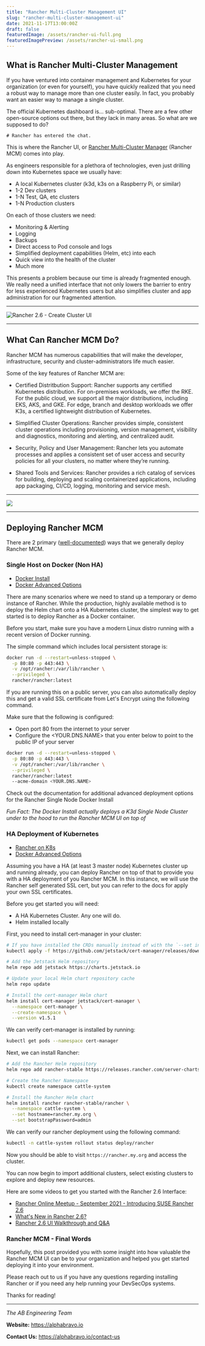 ```yaml
---
title: "Rancher Multi-Cluster Management UI"
slug: "rancher-multi-cluster-management-ui"
date: 2021-11-17T13:00:00Z
draft: false
featuredImage: /assets/rancher-ui-full.png
featuredImagePreview: /assets/rancher-ui-small.png
---
```

## What is Rancher Multi-Cluster Management

If you have ventured into container management and Kubernetes for your organization (or even for yourself), you have quickly realized that you need a robust way to manage more than one cluster easily. In fact, you probably want an easier way to manage a single cluster.

The official Kubernetes dashboard is... sub-optimal. There are a few other open-source options out there, but they lack in many areas. So what are we supposed to do?

```
# Rancher has entered the chat.
```

This is where the Rancher UI, or [Rancher Multi-Cluster Manager](https://rancher.com/products/rancher) (Rancher MCM) comes into play.

As engineers responsible for a plethora of technologies, even just drilling down into Kubernetes space we usually have:

- A local Kubernetes cluster (k3d, k3s on a Raspberry Pi, or similar)
- 1-2 Dev clusters
- 1-N Test, QA, etc clusters
- 1-N Production clusters

On each of those clusters we need:

- Monitoring & Alerting
- Logging
- Backups
- Direct access to Pod console and logs
- Simplified deployment capabilities (Helm, etc) into each
- Quick view into the health of the cluster
- Much more

This presents a problem because our time is already fragmented enough. We really need a unified interface that not only lowers the barrier to entry for less experienced Kubernetes users but also simplifies cluster and app administration for our fragmented attention.

---

![Rancher 2.6 - Create Cluster UI](/assets/rancher-mcm-cluster-support.png)

---

## What Can Rancher MCM Do?

Rancher MCM has numerous capabilities that will make the developer, infrastructure, security and cluster-administrators life much easier.

Some of the key features of Rancher MCM are:

- Certified Distritbution Support: Rancher supports any certified Kubernetes distribution. For on-premises workloads, we offer the RKE. For the public cloud, we support all the major distributions, including EKS, AKS, and GKE. For edge, branch and desktop workloads we offer K3s, a certified lightweight distribution of Kubernetes. 

- Simplified Cluster Operations: Rancher provides simple, consistent cluster operations including provisioning, version management, visibility and diagnostics, monitoring and alerting, and centralized audit. 

- Security, Policy and User Management: Rancher lets you automate processes and applies a consistent set of user access and security policies for all your clusters, no matter where they’re running.

- Shared Tools and Services: Rancher provides a rich catalog of services for building, deploying and scaling containerized applications, including app packaging, CI/CD, logging, monitoring and service mesh.

---


![](/assets/rancher-platform.png)

---

## Deploying Rancher MCM

There are 2 primary ([well-documented](https://rancher.com/docs/rancher/v2.6/en/installation/)) ways that we generally deploy Rancher MCM.

### Single Host on Docker (Non HA)

- [Docker Install](https://rancher.com/docs/rancher/v2.6/en/installation/other-installation-methods/single-node-docker/)
- [Docker Advanced Options](https://rancher.com/docs/rancher/v2.6/en/installation/other-installation-methods/single-node-docker/advanced/)

There are many scenarios where we need to stand up a temporary or demo instance of Rancher. While the production, highly available method is to deploy the Helm chart onto a HA Kubernetes cluster, the simplest way to get started is to deploy Rancher as a Docker container.

Before you start, make sure you have a modern Linux distro running with a recent version of Docker running.

The simple command which includes local persistent storage is:

```bash
docker run -d --restart=unless-stopped \
  -p 80:80 -p 443:443 \
  -v /opt/rancher:/var/lib/rancher \
  --privileged \
  rancher/rancher:latest

```

If you are running this on a public server, you can also automatically deploy this and get a valid SSL certificate from Let's Encrypt using the following command.

Make sure that the following is configured:

- Open port 80 from the internet to your server
- Configure the <YOUR.DNS.NAME> that you enter below to point to the public IP of your server

```bash
docker run -d --restart=unless-stopped \
  -p 80:80 -p 443:443 \
  -v /opt/rancher:/var/lib/rancher \
  --privileged \
  rancher/rancher:latest
  --acme-domain <YOUR.DNS.NAME>

```

Check out the documentation for additional advanced deployment options for the Rancher Single Node Docker Install

*Fun Fact: The Docker Install actually deploys a K3d Single Node Cluster under to the hood to run the Rancher MCM UI on top of*

### HA Deployment of Kubernetes

- [Rancher on K8s](https://rancher.com/docs/rancher/v2.6/en/installation/install-rancher-on-k8s/)
- [Docker Advanced Options](https://rancher.com/docs/rancher/v2.6/en/installation/other-installation-methods/single-node-docker/advanced/)

Assuming you have a HA (at least 3 master node) Kubernetes cluster up and running already, you can deploy Rancher on top of that to provide you with a HA deployment of you Rancher MCM. In this instance, we will use the Rancher self generated SSL cert, but you can refer to the docs for apply your own SSL certificates.

Before you get started you will need:

- A HA Kubernetes Cluster. Any one will do.
- Helm installed locally

First, you need to install cert-manager in your cluster:

```bash
# If you have installed the CRDs manually instead of with the `--set installCRDs=true` option added to your Helm install command, you should upgrade your CRD resources before upgrading the Helm chart:
kubectl apply -f https://github.com/jetstack/cert-manager/releases/download/v1.5.1/cert-manager.crds.yaml

# Add the Jetstack Helm repository
helm repo add jetstack https://charts.jetstack.io

# Update your local Helm chart repository cache
helm repo update

# Install the cert-manager Helm chart
helm install cert-manager jetstack/cert-manager \
  --namespace cert-manager \
  --create-namespace \
  --version v1.5.1

```

We can verify cert-manager is installed by running:
```bash
kubectl get pods --namespace cert-manager
```

Next, we can install Rancher:
```bash
# Add the Rancher Helm repository
helm repo add rancher-stable https://releases.rancher.com/server-charts/stable

# Create the Rancher Namespace
kubectl create namespace cattle-system

# Install the Rancher Helm chart
helm install rancher rancher-stable/rancher \
  --namespace cattle-system \
  --set hostname=rancher.my.org \
  --set bootstrapPassword=admin
```

We can verify our rancher deployment using the following command:
```bash
kubectl -n cattle-system rollout status deploy/rancher
```

Now you should be able to visit `https://rancher.my.org` and access the cluster.

You can now begin to import additional clusters, select existing clusters to explore and deploy new resources.

Here are some videos to get you started with the Rancher 2.6 Interface:

- [Rancher Online Meetup - September 2021 - Introducing SUSE Rancher 2.6](https://www.youtube.com/watch?v=e3qbjX8StvU)
- [What's New in Rancher 2.6?](https://www.youtube.com/watch?v=_dn4c9j7LUo)
- [Rancher 2.6 UI Walkthrough and Q&A](https://www.youtube.com/watch?v=bpc-z1GMivA&t=4410s)

### Rancher MCM - Final Words

Hopefully, this post provided you with some insight into how valuable the Rancher MCM UI can be to your organization and helped you get started deploying it into your environment.

Please reach out to us if you have any questions regarding installing Rancher or if you need any help running your DevSecOps systems.

Thanks for reading!

---

*The AB Engineering Team*

**Website:** https://alphabravo.io

**Contact Us:** https://alphabravo.io/contact-us
